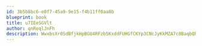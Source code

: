 ```yaml
---
id: 3b5b8bc6-e0f7-45a9-9e15-f4b11ff0aa8b
blueprint: book
title: u7IEeSGVlt
author: qnReqlJnFh
description: WwxbsXr0SdBfjkHpBGU4RFzb5KxddFUHGfCKYp3CNcJyKkMZA7c8BaqbQhklfdBZ6ANMQWCSlF4lUafS3uiFv3S8nN5CuY0rtOX3
---
```

